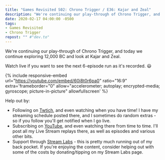 ```yaml
---
title: "Games Revisited S02: Chrono Trigger / E36: Kajar and Zeal"
description: "We're continuing our play-through of Chrono Trigger, and today we continue exploring 12,000 BC and look at Kajar and Zeal."
date: 2020-02-17 04:00:00 -0500
tags:
- Games Revisited
- Chrono Trigger
repost: "" #"dev.to"
---
```


We're continuing our play-through of Chrono Trigger, and today we continue exploring 12,000 BC and look at Kajar and Zeal.

Watch live if you want to see the next 6-episode run as it's recorded. :smiley:
<!--more-->

{% include responsive-embed url="https://youtube.com/embed/60i8t0r6pa0" ratio="16:9" extra='frameborder="0" allow="accelerometer; autoplay; encrypted-media; gyroscope; picture-in-picture" allowfullscreen' %}

Help out by:
 * Following on [Twtich](https://twitch.tv/AnonJr_Live), and even watching when you have time! I have my streaming schedule posted there, and I sometimes do random extras - so if you follow you'll get notified when I go live.
 * Subscribing on [YouTube](http://www.youtube.com/channel/UCXafqhKHbkSUIrq0LAuu0tw), and even watching there from time to time. I'll post all my Live Stream replays there, as well as episodes and various other bits.
 * Support through [Stream Labs](https://streamlabs.com/anonjr_live) - this is pretty much running out of my back pocket. If you're enjoying the content, consider helping out with some of the costs by donating/tipping on my Stream Labs page.